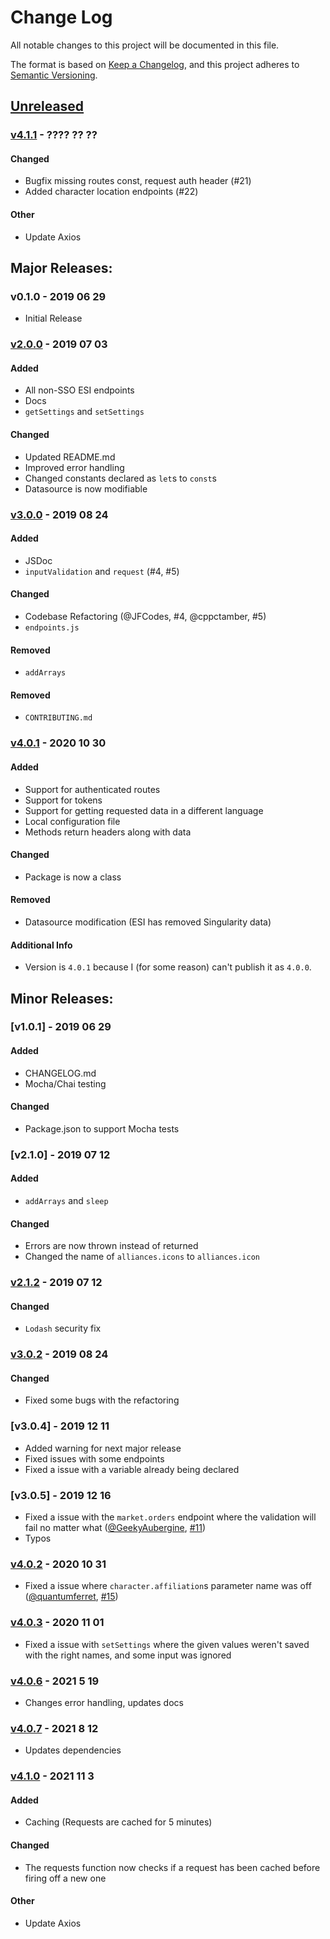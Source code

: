 # Change Log
All notable changes to this project will be documented in this file.

The format is based on [Keep a Changelog](https://keepachangelog.com/en/1.0.0/),
and this project adheres to [Semantic Versioning](https://semver.org/spec/v2.0.0.html).

## [Unreleased]
<!-- #### Added -->
<!-- #### Changed -->
<!-- #### Removed -->
### [v4.1.1] - ???? ?? ??
#### Changed
- Bugfix missing routes const, request auth header (#21)
- Added character location endpoints (#22)
#### Other
- Update Axios

## Major Releases:
### v0.1.0 - 2019 06 29
- Initial Release

### [v2.0.0] - 2019 07 03
#### Added
- All non-SSO ESI endpoints
- Docs
- `getSettings` and `setSettings`
#### Changed
- Updated README.md
- Improved error handling
- Changed constants declared as `let`s to `const`s
- Datasource is now modifiable

### [v3.0.0] - 2019 08 24
#### Added
- JSDoc
- `inputValidation` and `request` (#4, #5)
#### Changed
- Codebase Refactoring (@JFCodes, #4, @cppctamber, #5)
- `endpoints.js`
#### Removed
- `addArrays`

#### Removed
- `CONTRIBUTING.md`

### [v4.0.1] - 2020 10 30
#### Added
- Support for authenticated routes
- Support for tokens
- Support for getting requested data in a different language
- Local configuration file
- Methods return headers along with data
#### Changed
- Package is now a class
#### Removed
- Datasource modification (ESI has removed Singularity data)
#### Additional Info
- Version is `4.0.1` because I (for some reason) can't publish it as `4.0.0`.

## Minor Releases:
### [v1.0.1] - 2019 06 29
#### Added
- CHANGELOG.md
- Mocha/Chai testing
#### Changed
- Package.json to support Mocha tests

### [v2.1.0] - 2019 07 12
#### Added
- `addArrays` and `sleep`
#### Changed
- Errors are now thrown instead of returned
- Changed the name of `alliances.icons` to `alliances.icon`

### [v2.1.2] - 2019 07 12
#### Changed
- `Lodash` security fix

### [v3.0.2] - 2019 08 24
#### Changed
- Fixed some bugs with the refactoring

### [v3.0.4] - 2019 12 11
- Added warning for next major release
- Fixed issues with some endpoints
- Fixed a issue with a variable already being declared

### [v3.0.5] - 2019 12 16
- Fixed a issue with the `market.orders` endpoint where the validation will fail no matter what ([@GeekyAubergine](https://github.com/GeekyAubergine), [#11](https://github.com/ExperiBass/esiJS/pull/11))
- Typos

### [v4.0.2] - 2020 10 31
- Fixed a issue where `character.affiliation`s parameter name was off ([@quantumferret](https://github.com/quantumferret), [#15](https://github.com/ExperiBass/esiJS/pull/15))

### [v4.0.3] - 2020 11 01
- Fixed a issue with `setSettings` where the given values weren't saved with the right names, and some input was ignored

### [v4.0.6] - 2021 5 19
- Changes error handling, updates docs

### [v4.0.7] - 2021 8 12
- Updates dependencies

### [v4.1.0] - 2021 11 3
#### Added
- Caching (Requests are cached for 5 minutes)
#### Changed
- The requests function now checks if a request has
  been cached before firing off a new one
#### Other
- Update Axios

<!-- LINKS -->
<!-- RELEASES -->
[Unreleased]: https://github.com/ExperiBass/esiJS/compare/v0.1.1...dev
[v0.1.1]: https://github.com/ExperiBass/esiJS/compare/v0.1.0...v0.1.1
[v2.0.0]: https://github.com/ExperiBass/esiJS/compare/v0.1.1...v2.0.0
[v2.1.2]: https://github.com/ExperiBass/esiJS/compare/v2.0.0...v2.1.2
[v3.0.0]: https://github.com/ExperiBass/esiJS/compare/v2.1.2...v3.0.0
[v3.0.2]: https://github.com/ExperiBass/esiJS/compare/v3.0.0...v3.0.2
[v4.0.1]: https://github.com/ExperiBass/esiJS/compare/v3.0.2...v4.0.1
[v4.0.2]: https://github.com/ExperiBass/esiJS/compare/v4.0.1...v4.0.2
[v4.0.3]: https://github.com/ExperiBass/esiJS/compare/v4.0.2...v4.0.3
[v4.0.6]: https://github.com/ExperiBass/esiJS/compare/v4.0.3...v4.0.6
[v4.0.7]: https://github.com/ExperiBass/esiJS/compare/v4.0.6...v4.0.7
[v4.1.0]: https://github.com/ExperiBass/esiJS/compare/v4.0.7...v4.1.0
[v4.1.1]: https://github.com/ExperiBass/esiJS/compare/v4.1.0...v4.1.1
<!-- ISSUES -->
